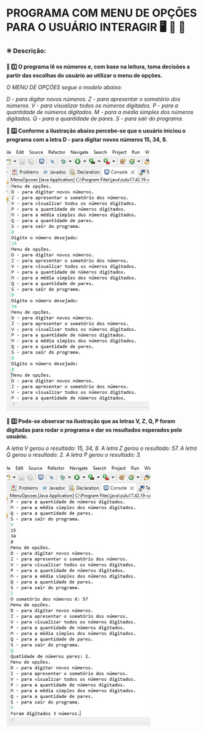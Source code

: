 # PROGRAMA COM MENU DE OPÇÕES PARA O USUÁRIO INTERAGIR :desktop_computer: :open_file_folder: :pencil: #



### :eight_spoked_asterisk: Descrição: ###

**:beginner: :one: O programa lê os números e, com base na leitura, toma decisões a partir das escolhas do usuário ao utilizar o menu de opções.**



*O MENU DE OPÇÕES segue o modelo abaixo:*

*D - para digitar novos números.
Z - para apresentar o somatório dos números.
V - para visualizar todos os números digitados.
P - para a quantidade de números digitados.
M - para a média simples dos números digitados.
Q - para a quantidade de pares.
S - para sair do programa.*



**:beginner: :two: Conforme a ilustração abaixo percebe-se que o usuário iniciou o programa com a letra D - para digitar novos números 15, 34, 8.**

![print do inicio!](imagens/iniciodoprogra.jpg)



**:beginner: :three: Pode-se observar na ilustração que as letras V, Z, Q, P foram digitadas para rodar o programa e dar os resultados esperados pelo usuário.**

*A letra V gerou o resultado: 15, 34, 8.
A letra Z gerou o resultado: 57.
A letra Q gerou o resultado: 2.
A letra P gerou o resultado: 3.*

![Print menu de opcoes!](imagens/programa_menu_opcao.jpg)
